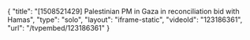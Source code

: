 {
    "title": "[1508521429] Palestinian PM in Gaza in reconciliation bid with Hamas",
    "type": "solo",
    "layout": "iframe-static",
    "videoId": "123186361",
    "url": "\/tvpembed\/123186361"
}